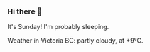 ### Hi there :wave:

It's Sunday! I'm probably sleeping.

Weather in Victoria BC: partly cloudy, at +9°C.
